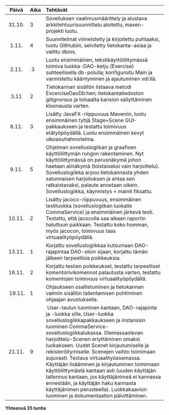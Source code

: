 | Päivä | Aika | Tehtävät  |
| :----:|:-----| :-----|
| 31.10.| 3    | Sovelluksen vaatimusmäärittely ja alustava arkkitehtuurisuunnittelu aloitettu, maven-projekti luotu. |
| 1.11. | 4    | Suunnitelmat viimeistelty ja kirjoitettu puhtaaksi, tuotu GitHubiin, selvitetty tietokanta-asiaa ja valittu dbms. |
| 2.11. | 3    | Luotu ensimmäinen, tekstikäyttöliittymässä toimiva luokka-DAO-ketju (Exercise) suhteellisella db-polulla; konfiguroitu Main ja varmistettu kääntyminen ja ajautuminen vdi:llä. |
| 3.11  | 2    | Tietokannan sisällön listaava metodi ExcerciseDaoDb:hen; tietokantatiedoston gitignoraus ja toisaalta kansion säilyttäminen kloonausta varten. |
| 8.11. | 3    | Lisätty JavaFX-riippuvuus Maveniin, luotu ensimmäinen tyhjä Stage+Scene GUI-pakkaukseen ja testattu toimivuus etätyöpöydällä. Luotu ensimmäinen kevyt ulkoasuhahmotelma.|
| 9.11. | 5    | Ohjelman sovelluslogiikan ja graafisen käyttöliittymän rungon rakentaminen. Nyt käyttöliittymässä on perusnäkymä johon haetaan alinäkymä (toistaiseksi vain harjoittelu). Sovelluslogiikka arpoo tietokannasta yhden satunnaisen harjoituksen ja antaa sen ratkaistavaksi, palaute annetaan oikein. Sovelluslogiikka, käynnistys + mainit fiksattu. |
| 10.11.| 2    | Lisätty jacoco-riippuvuus, ensimmäinen testiluokka (sovelluslogiikan luokalle CommaService) ja ensimmäinen järkevä testi. Testattu, että jacocolla saa aikaan raportin haluttuun paikkaan. Testattu koko homman, myös jacocon, toimivuus taas virtuaalityöpöydällä. |
| 13.11.| 1    | Korjattu sovelluslogiikkaa kutsumaan DAO-rajapintaa DAO-olion sijaan, korjattu tämän jälkeen tarpeellisia poikkeuksia. |
| 16.11.| 2    | Korjattu testien poikkeukset, testattu tarpeelliset komentorivikomennot palautusta varten, testattu komentojen toimivuus virtuaalityöpöydällä. |
| 19.11.| 1    | Ohjaukseen osallistuminen ja tietokannan valmiin sisällön tallentamisen pohtiminen ohjaajan avustuksella. |
| 21.11.| 9    | User-taulun luominen kantaan, DAO-rajapinta ja -luokka sille, User-luokka sovelluslogiikkapakkaukseen ja instanssin luominen CommaService-sovelluslogiikkalukassa. Olemassaolevan harjoittelu-Scenen eriyttäminen omaksi luokakseen. Uudet Scenet kirjautumiselle ja rekisteröitymiselle. Scenejen vaihto toimimaan sujuvasti. Testaus virtuaalityöasemassa. Käyttäjän lisääminen ja kirjautuminen toimimaan käyttöliittymästä kantaan asti (uuden käyttäjän tallennus kantaan, jos käyttäjänimeä ei kannassa ennestään, ja käyttäjän haku kannasta käyttäjänimen perusteella). Luokkakaavion luominen ja dokumentaation päivittäminen. |

**Yhteensä 35 tuntia**
